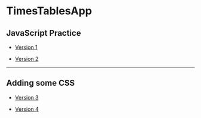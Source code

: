 # TimesTablesApp 

## JavaScript Practice

+ [Version 1](https://kevingallagher.github.io/timesTablesApp/appV1.html)

+ [Version 2](https://kevingallagher.github.io/timesTablesApp/appV2.html)

------------------------------------------

## Adding some CSS

+ [Version 3](https://kevingallagher.github.io/timesTablesApp/appV3.html)

+ [Version 4](https://kevingallagher.github.io/timesTablesApp/appV4.html)